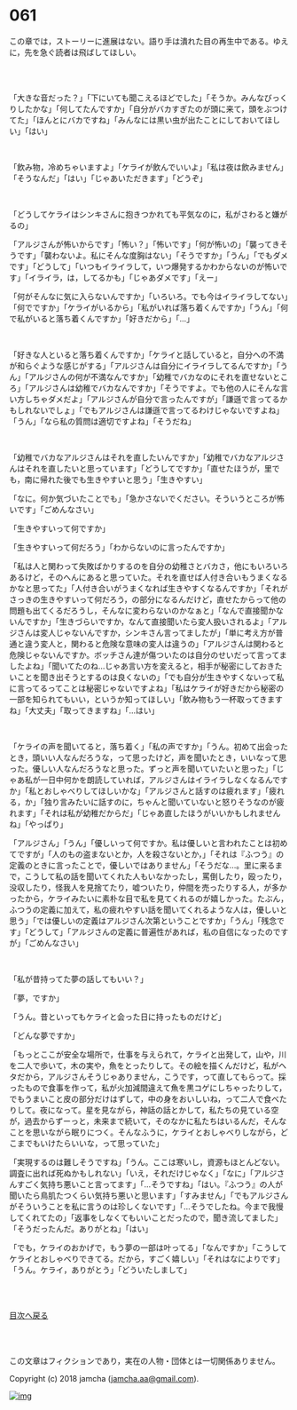 

# 061

この章では，ストーリーに進展はない。語り手は潰れた目の再生中である。ゆえに，先を急ぐ読者は飛ばしてほしい。  

<br>  
<br>  

「大きな音だった？」「下にいても聞こえるほどでした」「そうか。みんなびっくりしたかな」「何してたんですか」「自分がバカすぎたのが頭に来て，頭をぶつけてた」「ほんとにバカですね」「みんなには黒い虫が出たことにしておいてほしい」「はい」  

<br>  

「飲み物，冷めちゃいますよ」「ケライが飲んでいいよ」「私は夜は飲みません」「そうなんだ」「はい」「じゃあいただきます」「どうぞ」  

<br>  

「どうしてケライはシンキさんに抱きつかれても平気なのに，私がさわると嫌がるの」  

「アルジさんが怖いからです」「怖い？」「怖いです」「何が怖いの」「襲ってきそうです」「襲わないよ。私にそんな度胸はない」「そうですか」「うん」「でもダメです」「どうして」「いつもイライラして，いつ爆発するかわからないのが怖いです」「イライラ，は，してるかも」「じゃあダメです」「えー」  

「何がそんなに気に入らないんですか」「いろいろ。でも今はイライラしてない」「何でですか」「ケライがいるから」「私がいれば落ち着くんですか」「うん」「何で私がいると落ち着くんですか」「好きだから」「…」  

<br>  

「好きな人といると落ち着くんですか」「ケライと話していると，自分への不満が和らぐような感じがする」「アルジさんは自分にイライラしてるんですか」「うん」「アルジさんの何が不満なんですか」「幼稚でバカなのにそれを直せないところ」「アルジさんは幼稚でバカなんですか」「そうですよ。でも他の人にそんな言い方しちゃダメだよ」「アルジさんが自分で言ったんですが」「謙遜で言ってるかもしれないでしょ」「でもアルジさんは謙遜で言ってるわけじゃないですよね」「うん」「なら私の質問は適切ですよね」「そうだね」  

<br>  

「幼稚でバカなアルジさんはそれを直したいんですか」「幼稚でバカなアルジさんはそれを直したいと思っています」「どうしてですか」「直せたほうが，里でも，南に帰れた後でも生きやすいと思う」「生きやすい」  

「なに。何か気づいたことでも」「急かさないでください。そういうところが怖いです」「ごめんなさい」  

「生きやすいって何ですか」  

「生きやすいって何だろう」「わからないのに言ったんですか」  

「私は人と関わって失敗ばかりするのを自分の幼稚さとバカさ，他にもいろいろあるけど，そのへんにあると思っていた。それを直せば人付き合いもうまくなるかなと思ってた」「人付き合いがうまくなれば生きやすくなるんですか」「それがさっきの生きやすいって何だろう，の部分になるんだけど，直せたからって他の問題も出てくるだろうし，そんなに変わらないのかなぁと」「なんで直接聞かないんですか」「生きづらいですか，なんて直接聞いたら変人扱いされるよ」「アルジさんは変人じゃないんですか，シンキさん言ってましたが」「単に考え方が普通と違う変人と，関わると危険な意味の変人は違うの」「アルジさんは関わると危険じゃないんですか。ボッチさん達が傷ついたのは自分のせいだって言ってましたよね」「聞いてたのね…じゃあ言い方を変えると，相手が秘密にしておきたいことを聞き出そうとするのは良くないの」「でも自分が生きやすくないって私に言ってるってことは秘密じゃないですよね」「私はケライが好きだから秘密の一部を知られてもいい，というか知ってほしい」「飲み物もう一杯取ってきますね」「大丈夫」「取ってきますね」「…はい」  

<br>  

「ケライの声を聞いてると，落ち着く」「私の声ですか」「うん。初めて出会ったとき，頭いい人なんだろうな，って思ったけど，声を聞いたとき，いいなって思った。優しい人なんだろうなと思った。ずっと声を聞いていたいと思った」「じゃあ私が一日中何かを朗読していれば，アルジさんはイライラしなくなるんですか」「私とおしゃべりしてほしいかな」「アルジさんと話すのは疲れます」「疲れる，か」「独り言みたいに話すのに，ちゃんと聞いていないと怒りそうなのが疲れます」「それは私が幼稚だからだ」「じゃあ直したほうがいいかもしれませんね」「やっぱり」  

「アルジさん」「うん」「優しいって何ですか。私は優しいと言われたことは初めてですが」「人のもの盗まないとか，人を殺さないとか，」「それは『ふつう』の定義のときに言ったことで，優しいではありません」「そうだな…。里に来るまで，こうして私の話を聞いてくれた人もいなかったし，罵倒したり，殴ったり，没収したり，怪我人を見捨てたり，嘘ついたり，仲間を売ったりする人，が多かったから，ケライみたいに素朴な目で私を見てくれるのが嬉しかった。たぶん，ふつうの定義に加えて，私の疲れやすい話を聞いてくれるような人は，優しいと思う」「では優しいの定義はアルジさん次第ということですか」「うん」「残念です」「どうして」「アルジさんの定義に普遍性があれば，私の自信になったのですが」「ごめんなさい」  

<br>  

「私が昔持ってた夢の話してもいい？」  

「夢，ですか」  

「うん。昔といってもケライと会った日に持ったものだけど」  

「どんな夢ですか」  

「もっとここが安全な場所で，仕事を与えられて，ケライと出発して，山や，川を二人で歩いて，木の実や，魚をとったりして。その絵を描くんだけど，私がヘタだから，アルジさんそうじゃありません，こうです，って直してもらって。採ったもので食事を作って，私が火加減間違えて魚を黒コゲにしちゃったりして，でもうまいこと皮の部分だけはずして，中の身をおいしいね，って二人で食べたりして。夜になって。星を見ながら，神話の話とかして，私たちの見ている空が，過去からずーっと，未来まで続いて，そのなかに私たちはいるんだ，そんなことを思いながら眠りにつく。そんなふうに，ケライとおしゃべりしながら，どこまでもいけたらいいな，って思っていた」  

「実現するのは難しそうですね」「うん。ここは寒いし，資源もほとんどない。調査に出れば死ぬかもしれない」「いえ，それだけじゃなく」「なに」「アルジさんすごく気持ち悪いこと言ってます」「…そうですね」「はい。『ふつう』の人が聞いたら鳥肌たつくらい気持ち悪いと思います」「すみません」「でもアルジさんがそういうことを私に言うのは珍しくないです」「…そうでしたね。今まで我慢してくれてたの」「返事をしなくてもいいことだったので，聞き流してました」「そうだったんだ。ありがとね」「はい」  

「でも，ケライのおかげで，もう夢の一部は叶ってる」「なんですか」「こうしてケライとおしゃべりできてる。だから，すごく嬉しい」「それはなによりです」「うん。ケライ，ありがとう」「どういたしまして」  

<br>  
<br>  

[目次へ戻る](https://github.com/jamcha-aa/OblivionReports/blob/master/README.md)  

<br>  
<br>  

この文章はフィクションであり，実在の人物・団体とは一切関係ありません。  

Copyright (c) 2018 jamcha (jamcha.aa@gmail.com).  

[![img](http://i.creativecommons.org/l/by-nc-sa/4.0/88x31.png)](http://creativecommons.org/licenses/by-nc-sa/4.0/deed)  

